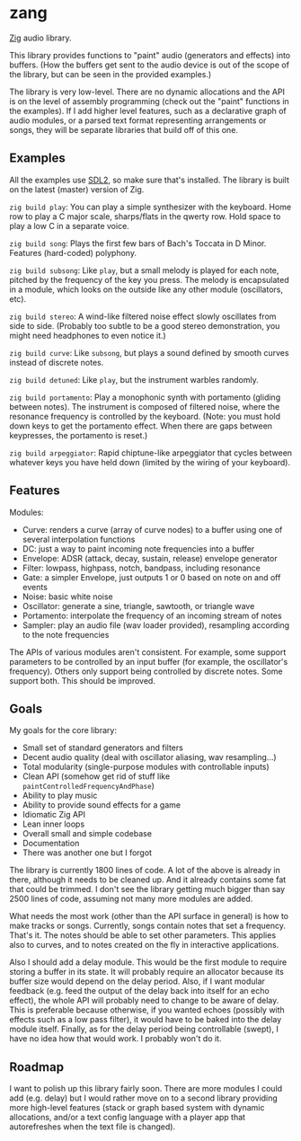 # zang
[Zig](https://ziglang.org/) audio library.

This library provides functions to "paint" audio (generators and effects) into buffers. (How the buffers get sent to the audio device is out of the scope of the library, but can be seen in the provided examples.)

The library is very low-level. There are no dynamic allocations and the API is on the level of assembly programming (check out the "paint" functions in the examples). If I add higher level features, such as a declarative graph of audio modules, or a parsed text format representing arrangements or songs, they will be separate libraries that build off of this one.

## Examples
All the examples use [SDL2](https://www.libsdl.org/), so make sure that's installed. The library is built on the latest (master) version of Zig.

`zig build play`: You can play a simple synthesizer with the keyboard. Home row to play a C major scale, sharps/flats in the qwerty row. Hold space to play a low C in a separate voice.

`zig build song`: Plays the first few bars of Bach's Toccata in D Minor. Features (hard-coded) polyphony.

`zig build subsong`: Like `play`, but a small melody is played for each note, pitched by the frequency of the key you press. The melody is encapsulated in a module, which looks on the outside like any other module (oscillators, etc).

`zig build stereo`: A wind-like filtered noise effect slowly oscillates from side to side. (Probably too subtle to be a good stereo demonstration, you might need headphones to even notice it.)

`zig build curve`: Like `subsong`, but plays a sound defined by smooth curves instead of discrete notes.

`zig build detuned`: Like `play`, but the instrument warbles randomly.

`zig build portamento`: Play a monophonic synth with portamento (gliding between notes). The instrument is composed of filtered noise, where the resonance frequency is controlled by the keyboard. (Note: you must hold down keys to get the portamento effect. When there are gaps between keypresses, the portamento is reset.)

`zig build arpeggiator`: Rapid chiptune-like arpeggiator that cycles between whatever keys you have held down (limited by the wiring of your keyboard).

## Features
Modules:
* Curve: renders a curve (array of curve nodes) to a buffer using one of several interpolation functions
* DC: just a way to paint incoming note frequencies into a buffer
* Envelope: ADSR (attack, decay, sustain, release) envelope generator
* Filter: lowpass, highpass, notch, bandpass, including resonance
* Gate: a simpler Envelope, just outputs 1 or 0 based on note on and off events
* Noise: basic white noise
* Oscillator: generate a sine, triangle, sawtooth, or triangle wave
* Portamento: interpolate the frequency of an incoming stream of notes
* Sampler: play an audio file (wav loader provided), resampling according to the note frequencies

The APIs of various modules aren't consistent. For example, some support parameters to be controlled by an input buffer (for example, the oscillator's frequency). Others only support being controlled by discrete notes. Some support both. This should be improved.

## Goals
My goals for the core library:
* Small set of standard generators and filters
* Decent audio quality (deal with oscillator aliasing, wav resampling...)
* Total modularity (single-purpose modules with controllable inputs)
* Clean API (somehow get rid of stuff like `paintControlledFrequencyAndPhase`)
* Ability to play music
* Ability to provide sound effects for a game
* Idiomatic Zig API
* Lean inner loops
* Overall small and simple codebase
* Documentation
* There was another one but I forgot

The library is currently 1800 lines of code. A lot of the above is already in there, although it needs to be cleaned up. And it already contains some fat that could be trimmed. I don't see the library getting much bigger than say 2500 lines of code, assuming not many more modules are added.

What needs the most work (other than the API surface in general) is how to make tracks or songs. Currently, songs contain notes that set a frequency. That's it. The notes should be able to set other parameters. This applies also to curves, and to notes created on the fly in interactive applications.

Also I should add a delay module. This would be the first module to require storing a buffer in its state. It will probably require an allocator because its buffer size would depend on the delay period. Also, if I want modular feedback (e.g. feed the output of the delay back into itself for an echo effect), the whole API will probably need to change to be aware of delay. This is preferable because otherwise, if you wanted echoes (possibly with effects such as a low pass filter), it would have to be baked into the delay module itself. Finally, as for the delay period being controllable (swept), I have no idea how that would work. I probably won't do it.

## Roadmap
I want to polish up this library fairly soon. There are more modules I could add (e.g. delay) but I would rather move on to a second library providing more high-level features (stack or graph based system with dynamic allocations, and/or a text config language with a player app that autorefreshes when the text file is changed).
